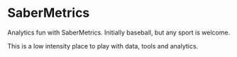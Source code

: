 SaberMetrics
============

Analytics fun with SaberMetrics. Initially baseball, but any sport is welcome.

This is a low intensity place to play with data, tools and analytics.
